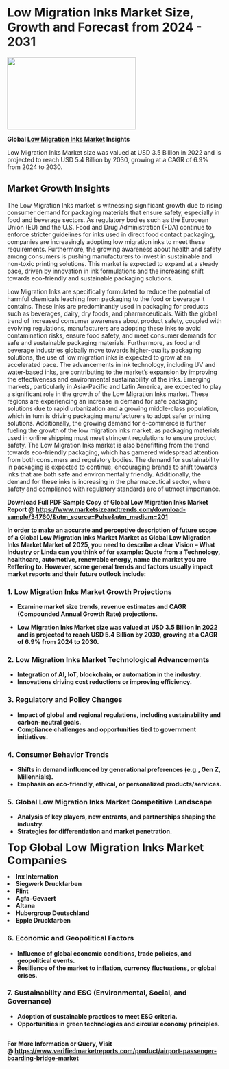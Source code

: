 <H1>Low Migration Inks Market Size, Growth and Forecast from 2024 - 2031</H1><img class="aligncenter size-medium wp-image-584254" src="https://thirdeyenews.in/wp-content/uploads/2024/09/Global-Market-Research-300x168.jpeg" alt="" width="300" height="168" /><p><strong>Global&nbsp;<a href="https://www.marketsizeandtrends.com/download-sample/34760/&amp;utm_source=Pulse&amp;utm_medium=201">Low Migration Inks Market</a> Insights</strong></p><p>Low Migration Inks Market size was valued at USD 3.5 Billion in 2022 and is projected to reach USD 5.4 Billion by 2030, growing at a CAGR of 6.9% from 2024 to 2030.</p><p><h2>Market Growth Insights</h2> <p>The Low Migration Inks market is witnessing significant growth due to rising consumer demand for packaging materials that ensure safety, especially in food and beverage sectors. As regulatory bodies such as the European Union (EU) and the U.S. Food and Drug Administration (FDA) continue to enforce stricter guidelines for inks used in direct food contact packaging, companies are increasingly adopting low migration inks to meet these requirements. Furthermore, the growing awareness about health and safety among consumers is pushing manufacturers to invest in sustainable and non-toxic printing solutions. This market is expected to expand at a steady pace, driven by innovation in ink formulations and the increasing shift towards eco-friendly and sustainable packaging solutions.</p> <p><strong></strong></p> <p>Low Migration Inks are specifically formulated to reduce the potential of harmful chemicals leaching from packaging to the food or beverage it contains. These inks are predominantly used in packaging for products such as beverages, dairy, dry foods, and pharmaceuticals. With the global trend of increased consumer awareness about product safety, coupled with evolving regulations, manufacturers are adopting these inks to avoid contamination risks, ensure food safety, and meet consumer demands for safe and sustainable packaging materials. Furthermore, as food and beverage industries globally move towards higher-quality packaging solutions, the use of low migration inks is expected to grow at an accelerated pace. The advancements in ink technology, including UV and water-based inks, are contributing to the market’s expansion by improving the effectiveness and environmental sustainability of the inks. Emerging markets, particularly in Asia-Pacific and Latin America, are expected to play a significant role in the growth of the Low Migration Inks market. These regions are experiencing an increase in demand for safe packaging solutions due to rapid urbanization and a growing middle-class population, which in turn is driving packaging manufacturers to adopt safer printing solutions. Additionally, the growing demand for e-commerce is further fueling the growth of the low migration inks market, as packaging materials used in online shipping must meet stringent regulations to ensure product safety. The Low Migration Inks market is also benefitting from the trend towards eco-friendly packaging, which has garnered widespread attention from both consumers and regulatory bodies. The demand for sustainability in packaging is expected to continue, encouraging brands to shift towards inks that are both safe and environmentally friendly. Additionally, the demand for these inks is increasing in the pharmaceutical sector, where safety and compliance with regulatory standards are of utmost importance. <p><strong></p><p><span class=""><strong>Download Full PDF Sample Copy of Global Low Migration Inks Market Report</strong> @ <a href="https://www.marketsizeandtrends.com/download-sample/34760/&amp;utm_source=Pulse&amp;utm_medium=201" target="_blank">https://www.marketsizeandtrends.com/download-sample/34760/&amp;utm_source=Pulse&amp;utm_medium=201</a></span></p><p>In order to make an accurate and perceptive description of future scope of a Global&nbsp;Low Migration Inks Market Market as Global&nbsp;Low Migration Inks Market Market of 2025, you need to describe a clear Vision &ndash; What Industry or Linda can you think of for example: Quote from a Technology, healthcare, automotive, renewable energy, name the market you are Reffering to. However, some general trends and factors usually impact market reports and their future outlook include:</p><h3>1.&nbsp;<strong>Low Migration Inks Market Growth Projections</strong></h3><ul><li>Examine market size trends, revenue estimates and CAGR (Compounded Annual Growth Rate) projections.</li><li><p>Low Migration Inks Market size was valued at USD 3.5 Billion in 2022 and is projected to reach USD 5.4 Billion by 2030, growing at a CAGR of 6.9% from 2024 to 2030.</p></li></ul><h3>2.&nbsp;<strong>Low Migration Inks Market Technological Advancements</strong></h3><ul><li>Integration of AI, IoT, blockchain, or automation in the industry.</li><li>Innovations driving cost reductions or improving efficiency.</li></ul><h3>3.&nbsp;<strong>Regulatory and Policy Changes</strong></h3><ul><li>Impact of global and regional regulations, including sustainability and carbon-neutral goals.</li><li>Compliance challenges and opportunities tied to government initiatives.</li></ul><h3>4.&nbsp;<strong>Consumer Behavior Trends</strong></h3><ul><li>Shifts in demand influenced by generational preferences (e.g., Gen Z, Millennials).</li><li>Emphasis on eco-friendly, ethical, or personalized products/services.</li></ul><h3>5.&nbsp;<strong>Global Low Migration Inks Market Competitive Landscape</strong></h3><ul><li>Analysis of key players, new entrants, and partnerships shaping the industry.</li><li>Strategies for differentiation and market penetration.</li></ul><p data-pm-slice="1 1 []"><span style="color: inherit; font-family: inherit; font-size: 25px;">Top Global Low Migration Inks Market Companies</span></p><div class="" data-test-id=""><p><li>Inx Internation</li><li> Siegwerk Druckfarben</li><li> Flint</li><li> Agfa-Gevaert</li><li> Altana</li><li> Hubergroup Deutschland</li><li> Epple Druckfarben</li></p></div><h3>6.&nbsp;<strong>Economic and Geopolitical Factors</strong></h3><ul><li>Influence of global economic conditions, trade policies, and geopolitical events.</li><li>Resilience of the market to inflation, currency fluctuations, or global crises.</li></ul><h3>7.&nbsp;<strong>Sustainability and ESG (Environmental, Social, and Governance)</strong></h3><ul><li>Adoption of sustainable practices to meet ESG criteria.</li><li>Opportunities in green technologies and circular economy principles.</li></ul><h2><strong style="font-size: 14px;">For More Information or Query, Visit @&nbsp;</strong><a style="background-color: #ffffff; font-size: 14px;" href="https://www.marketsizeandtrends.com/report/low-migration-inks-market/" target="_blank">https://www.verifiedmarketreports.com/product/airport-passenger-boarding-bridge-market</a></h2>